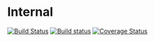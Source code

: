 # Internal
[![Build Status](https://travis-ci.org/klapuch/Internal.svg?branch=master)](https://travis-ci.org/klapuch/Internal) [![Build status](https://ci.appveyor.com/api/projects/status/80sjyunbbtmdneyp?svg=true)](https://ci.appveyor.com/project/facedown/project) [![Coverage Status](https://coveralls.io/repos/github/klapuch/Internal/badge.svg?branch=master)](https://coveralls.io/github/klapuch/Internal?branch=master)

